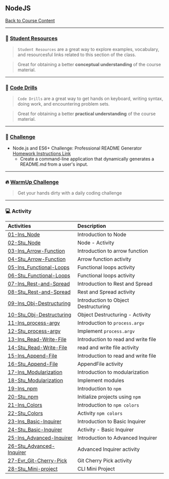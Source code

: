 ## NodeJS
[Back to Course Content](../../README.md)

-----
### :book: **[Student Resources](student-resources/README.md)**

> `Student Resources` are a great way to explore examples, vocabulary, and resourcesful links related to this section of the class.

> Great for obtaining a better **conceptual understanding** of the course material. 

------
### :dart: **[Code Drills](code-drills/README.md)**

> `Code Drills` are a great way to get hands on keyboard, writing syntax, doing work, and encountering problem sets. 

> Great for obtaining a better **practical understanding** of the course material. 

-----
### :pencil: **[Challenge](challenge/README.md)**

- Node.js and ES6+ Challenge: Professional README Generator
[Homework Instructions Link](challenge/README.md)
    * Create a command-line application that dynamically generates a README.md from a user's input.


-----

### :fire: **[WarmUp Challenge](warm-up-challenge)**

> Get your hands dirty with a daily coding challenge

-----

### :computer: Activity

|  Activities |  Description |
|:--	|:--
|[01-Ins_Node](activities/01-Ins_Node)| Introduction to Node |
|[02-Stu_Node](activities/02-Stu_Node)| Node - Activity |
|[03-Ins_Arrow-Function](activities/03-Ins_Arrow-Function)| Introduction to arrow function |
|[04-Stu_Arrow-Function](activities/04-Stu_Arrow-Function)| Arrow function activity |
|[05-Ins_Functional-Loops](activities/05-Ins_Functional-Loops)| Functional loops activity |
|[06-Stu_Functional-Loops](activities/06-Stu_Functional-Loops)| Functional loops activity |
|[07-Ins_Rest-and-Spread](activities/07-Ins_Rest-and-Spread)| Introduction to Rest and Spread |
|[08-Stu_Rest-and-Spread](activities/08-Stu_Rest-and-Spread)| Rest and Spread activity |
|[09-Ins_Obj-Destructuring](activities/09-Ins_Obj-Destructuring)| Introduction to Object Destructuring |
|[10-Stu_Obj-Destructuring](activities/10-Stu_Obj-Destructuring)| Object Destructuring - Activity |
|[11-Ins_process-argv](activities/11-Ins_process-argv)| Introduction to `process.argv` |
|[12-Stu_process-argv](activities/12-Stu_process-argv)| Implement `process.argv` |
|[13-Ins_Read-Write-File](activities/13-Ins_Read-Write-File)| Introduction to read and write file |
|[14-Stu_Read-Write-File](activities/14-Stu_Read-Write-File)| read and write file activity |
|[15-Ins_Append-File](activities/15-Ins_Append-File)| Introduction to read and write file|
|[16-Stu_Append-File](activities/16-Stu_Append-File)| AppendFile activity |
|[17-Ins_Modularization](activities/17-Ins_Modularization)| Introduction to modularization |
|[18-Stu_Modularization](activities/18-Stu_Modularization)| Implement modules |
|[19-Ins_npm](activities/19-Ins_npm)| Introduction to `npm` |
|[20-Stu_npm](activities/20-Stu_npm)| Initialize projects using `npm` |
|[21-Ins_Colors](activities/21-Ins_Colors)| Introduction to `npm colors` |
|[22-Stu_Colors](activities/22-Stu_Colors)| Activity `npm colors`|
|[23-Ins_Basic-Inquirer](activities/23-Ins_Basic-Inquirer)| Introduction to Basic Inquirer |
|[24-Stu_Basic-Inquirer](activities/24-Stu_Basic-Inquirer)| Activity - Basic Inquirer |
|[25-Ins_Advanced-Inquirer](activities/25-Ins_Advanced-Inquirer)| Introduction to Advanced Inquirer |
|[26-Stu_Advanced-Inquirer](activities/26-Stu_Advanced-Inquirer)| Advanced Inquirer activity |
|[27-Evr_Git-Cherry-Pick](activities/27-Evr_Git-Cherry-Pick)| Git Cherry Pick activity |
|[28-Stu_Mini-project](activities/31-Stu_Mini-project)| CLI Mini Project |





